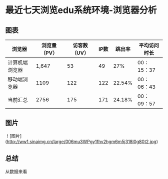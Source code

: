 # 最近七天浏览edu系统环境-浏览器分析

## 图表


| 浏览器     | 浏览量（PV） | 访客数（UV） | IP数 | 跳出率     | 平均访问时长   |
| ------- | ------- | ------- | --- | ------- | -------- |
| 计算机端浏览器 | 1,647   | 53      | 49  | 27%  | 00：15：37 |
| 移动端浏览器  | 1109    | 122     | 122 | 22.54%  | 00：06：43 |
| 当前汇总    | 2756    | 175     | 171 | 24.18%  | 00：09：57 |

## 图片


！[图片] (http://ww1.sinaimg.cn/large/006mu3WPgy1fhv2hgm6m5j318l0g80t2.jpg)

## 总结


从数据来看


